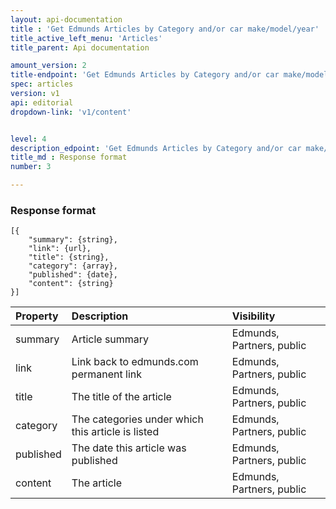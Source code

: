```yaml
---
layout: api-documentation
title : 'Get Edmunds Articles by Category and/or car make/model/year'
title_active_left_menu: 'Articles'
title_parent: Api documentation

amount_version: 2
title-endpoint: 'Get Edmunds Articles by Category and/or car make/model/year'
spec: articles
version: v1
api: editorial
dropdown-link: 'v1/content'


level: 4
description_edpoint: 'Get Edmunds Articles by Category and/or car make/model/year'
title_md : Response format
number: 3

---
```



### Response format

	[{
        "summary": {string},
        "link": {url},
        "title": {string},
        "category": {array},
        "published": {date},
        "content": {string}
    }]

| Property      				| Description                         						| Visibility    			|
|:------------------------------|:----------------------------------------------------------|:--------------------------|
| summary				   		| Article summary                               			| Edmunds, Partners, public |
| link          		    	| Link back to edmunds.com permanent link	    			| Edmunds, Partners, public |
| title 	    		    	| The title of the article		 							| Edmunds, Partners, public |
| category	    		    	| The categories under which this article is listed			| Edmunds, Partners, public |
| published     		    	| The date this article was published						| Edmunds, Partners, public	|
| content	    		    	| The article       			 							| Edmunds, Partners, public |


